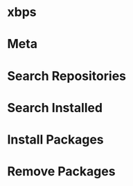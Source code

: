 # xbps

# Meta


# Search Repositories


# Search Installed


# Install Packages


# Remove Packages


